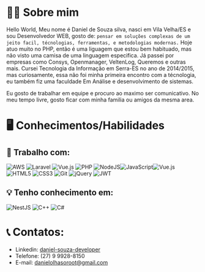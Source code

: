 # 🙋‍♂️ Sobre mim
Hello World, Meu nome é Daniel de Souza silva, nasci em Vila Velha/ES e sou Desenvolvedor WEB, gosto de: `pensar em soluções complexas de um jeito facil, técnologias, ferramentas, e metodologias modernas.`
Hoje atuo muito no PHP, então é uma liguagem que estou bem habituado, mas não visto uma camisa de uma linguagem especifica.
Já passei por empresas como Consys, Openmanager, VeltenLog, Queremos e outras mais. Cursei Tecnologia da Informação em Serra-ES no ano de 2014/2015, mas curiosamente, essa não foi minha primeira encontro com a técnologia, eu também fiz uma faculdade Em Análise e desenvolvimento de sistemas.

Eu gosto de trabalhar em equipe e procuro ao maximo ser comunicativo. No meu tempo livre, gosto ficar com minha familia ou amigos da mesma area.
# 🖥️ Conhecimentos/Habilidades
## 🔧 Trabalho com:
![AWS](https://img.shields.io/badge/AWS-%23FF9900.svg?style=for-the-badge&logo=amazon-aws&logoColor=white) ![Laravel](https://img.shields.io/badge/laravel-%23FF2D20.svg?style=for-the-badge&logo=laravel&logoColor=white) ![Vue.js](https://img.shields.io/badge/vuejs-%2335495e.svg?style=for-the-badge&logo=vuedotjs&logoColor=%234FC08D) ![PHP](https://img.shields.io/badge/php-%23777BB4.svg?style=for-the-badge&logo=php&logoColor=white) ![NodeJS](https://img.shields.io/badge/node.js-6DA55F?style=for-the-badge&logo=node.js&logoColor=white)![JavaScript](https://img.shields.io/badge/javascript-%23323330.svg?style=for-the-badge&logo=javascript&logoColor=%23F7DF1E)![Vue.js](https://img.shields.io/badge/vuejs-%2335495e.svg?style=for-the-badge&logo=vuedotjs&logoColor=%234FC08D) ![HTML5](https://img.shields.io/badge/html5-%23E34F26.svg?style=for-the-badge&logo=html5&logoColor=white) ![CSS3](https://img.shields.io/badge/css3-%231572B6.svg?style=for-the-badge&logo=css3&logoColor=white) ![Git](https://img.shields.io/badge/git-%23F05033.svg?style=for-the-badge&logo=git&logoColor=white) ![jQuery](https://img.shields.io/badge/jquery-%230769AD.svg?style=for-the-badge&logo=jquery&logoColor=white) ![JWT](https://img.shields.io/badge/JWT-black?style=for-the-badge&logo=JSON%20web%20tokens)

## 💡 Tenho conhecimento em:
![NestJS](https://img.shields.io/badge/nestjs-%23E0234E.svg?style=for-the-badge&logo=nestjs&logoColor=white) ![C++](https://img.shields.io/badge/c++-%2300599C.svg?style=for-the-badge&logo=c%2B%2B&logoColor=white) ![C#](https://img.shields.io/badge/c%23-%23239120.svg?style=for-the-badge&logo=c-sharp&logoColor=white)


# 📞 Contatos:
- Linkedin: [daniel-souza-developer](https://www.linkedin.com/in/daniel-souza-developer/)
- Telefone: (27) 9 9928-8150
- E-mail: danielolhasoroot@gmail.com
